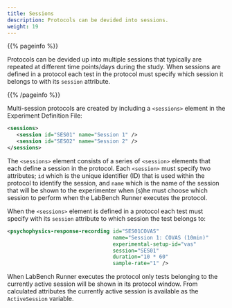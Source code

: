 ```yaml
---
title: Sessions
description: Protocols can be devided into sessions.
weight: 19
---
```


{{% pageinfo %}}

Protocols can be devided up into multiple sessions that typically are repeated at different time points/days during the study. When sessions are defined in a protocol each test in the protocol must specify which session it belongs to with its `session` attribute.

{{% /pageinfo %}}

Multi-session protocols are created by including a `<sessions>` element in the Experiment Definition File:

```xml
<sessions>
   <session id="SES01" name="Session 1" />
   <session id="SES02" name="Session 2" />
</sessions>
```

The `<sessions>` element consists of a series of `<session>` elements that each define a session in the protocol. Each `<session>` must specify two attributes; `id` which is the unique identifier (ID) that is used within the protocol to identify the session, and `name` which is the name of the session that will be shown to the experimenter when (s)he must choose which session to perform when the LabBench Runner executes the protocol.

When the `<sessions>` element is defined in a protocol each test must specify with its `session` attribute to which session the test belongs to:

```xml
<psychophysics-response-recording id="SES01COVAS"                    
                                  name="Session 1: COVAS (10min)"
                                  experimental-setup-id="vas"
                                  session="SES01"
                                  duration="10 * 60"
                                  sample-rate="1" />
```

When LabBench Runner executes the protocol only tests belonging to the currently active session will be shown in its protocol window. From calculated attributes the currently active session is available as the `ActiveSession` variable.